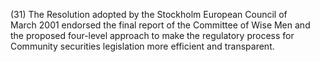 (31) The Resolution adopted by the Stockholm European Council of March 2001 endorsed the final report of the Committee of Wise Men and the proposed four-level approach to make the regulatory process for Community securities legislation more efficient and transparent.